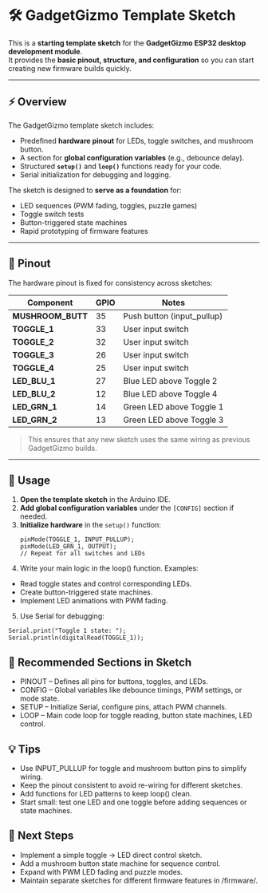 # 🛠 GadgetGizmo Template Sketch

This is a **starting template sketch** for the **GadgetGizmo ESP32 desktop development module**.  
It provides the **basic pinout, structure, and configuration** so you can start creating new firmware builds quickly.

---

## ⚡ Overview

The GadgetGizmo template sketch includes:

- Predefined **hardware pinout** for LEDs, toggle switches, and mushroom button.  
- A section for **global configuration variables** (e.g., debounce delay).  
- Structured **`setup()`** and **`loop()`** functions ready for your code.  
- Serial initialization for debugging and logging.

The sketch is designed to **serve as a foundation** for:

- LED sequences (PWM fading, toggles, puzzle games)  
- Toggle switch tests  
- Button-triggered state machines  
- Rapid prototyping of firmware features

---

## 📍 Pinout

The hardware pinout is fixed for consistency across sketches:

| Component        | GPIO | Notes |
|------------------|------|-------|
| **MUSHROOM_BUTT** | 35   | Push button (input_pullup) |
| **TOGGLE_1**      | 33   | User input switch |
| **TOGGLE_2**      | 32   | User input switch |
| **TOGGLE_3**      | 26   | User input switch |
| **TOGGLE_4**      | 25   | User input switch |
| **LED_BLU_1**     | 27   | Blue LED above Toggle 2 |
| **LED_BLU_2**     | 12   | Blue LED above Toggle 4 |
| **LED_GRN_1**     | 14   | Green LED above Toggle 1 |
| **LED_GRN_2**     | 13   | Green LED above Toggle 3 |

> This ensures that any new sketch uses the same wiring as previous GadgetGizmo builds.

---

## 📝 Usage

1. **Open the template sketch** in the Arduino IDE.  
2. **Add global configuration variables** under the `[CONFIG]` section if needed.  
3. **Initialize hardware** in the `setup()` function:  
   ```
   pinMode(TOGGLE_1, INPUT_PULLUP);
   pinMode(LED_GRN_1, OUTPUT);
   // Repeat for all switches and LEDs
   ```
4. Write your main logic in the loop() function. Examples:
* Read toggle states and control corresponding LEDs.
* Create button-triggered state machines.
* Implement LED animations with PWM fading.

5. Use Serial for debugging:
```
Serial.print("Toggle 1 state: "); 
Serial.println(digitalRead(TOGGLE_1));
```

## 🧩 Recommended Sections in Sketch

* PINOUT – Defines all pins for buttons, toggles, and LEDs.
* CONFIG – Global variables like debounce timings, PWM settings, or mode state.
* SETUP – Initialize Serial, configure pins, attach PWM channels.
* LOOP – Main code loop for toggle reading, button state machines, LED control.

## 💡 Tips

* Use INPUT_PULLUP for toggle and mushroom button pins to simplify wiring.
* Keep the pinout consistent to avoid re-wiring for different sketches.
* Add functions for LED patterns to keep loop() clean.
* Start small: test one LED and one toggle before adding sequences or state machines.

## 🚀 Next Steps

* Implement a simple toggle → LED direct control sketch.
* Add a mushroom button state machine for sequence control.
* Expand with PWM LED fading and puzzle modes.
* Maintain separate sketches for different firmware features in /firmware/.
